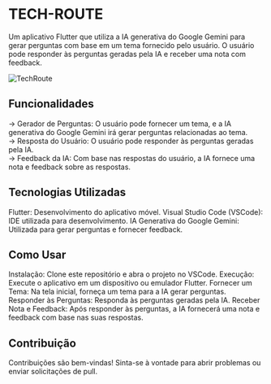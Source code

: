 # TECH-ROUTE

Um aplicativo Flutter que utiliza a IA generativa do Google Gemini para gerar perguntas com base em um tema fornecido pelo usuário. O usuário pode responder às perguntas geradas pela IA e receber uma nota com feedback.

![TechRoute](https://github.com/RAShiguemoto/tech-route/assets/24597559/22d08dff-ba08-4744-9747-11aa04f2ea0a)

## Funcionalidades

-> Gerador de Perguntas: O usuário pode fornecer um tema, e a IA generativa do Google Gemini irá gerar perguntas relacionadas ao tema.  
-> Resposta do Usuário: O usuário pode responder às perguntas geradas pela IA.  
-> Feedback da IA: Com base nas respostas do usuário, a IA fornece uma nota e feedback sobre as respostas.

## Tecnologias Utilizadas

Flutter: Desenvolvimento do aplicativo móvel.
Visual Studio Code (VSCode): IDE utilizada para desenvolvimento.
IA Generativa do Google Gemini: Utilizada para gerar perguntas e fornecer feedback.

## Como Usar

Instalação: Clone este repositório e abra o projeto no VSCode.
Execução: Execute o aplicativo em um dispositivo ou emulador Flutter.
Fornecer um Tema: Na tela inicial, forneça um tema para a IA gerar perguntas.
Responder às Perguntas: Responda às perguntas geradas pela IA.
Receber Nota e Feedback: Após responder às perguntas, a IA fornecerá uma nota e feedback com base nas suas respostas.

## Contribuição

Contribuições são bem-vindas! Sinta-se à vontade para abrir problemas ou enviar solicitações de pull.
